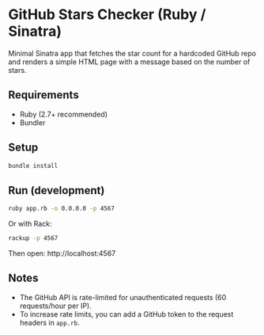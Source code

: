 # GitHub Stars Checker (Ruby / Sinatra)

Minimal Sinatra app that fetches the star count for a hardcoded GitHub repo
and renders a simple HTML page with a message based on the number of stars.

## Requirements

- Ruby (2.7+ recommended)
- Bundler

## Setup

```bash
bundle install
```

## Run (development)

```bash
ruby app.rb -o 0.0.0.0 -p 4567
```

Or with Rack:

```bash
rackup -p 4567
```

Then open: http://localhost:4567

## Notes

- The GitHub API is rate-limited for unauthenticated requests (60 requests/hour per IP).
- To increase rate limits, you can add a GitHub token to the request headers in `app.rb`.
